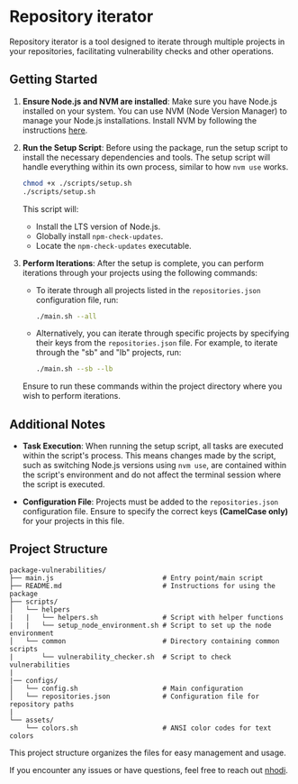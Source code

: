 # Repository iterator

Repository iterator is a tool designed to iterate through multiple projects in your repositories, facilitating vulnerability checks and other operations.

## Getting Started

1. **Ensure Node.js and NVM are installed**: Make sure you have Node.js installed on your system. You can use NVM (Node Version Manager) to manage your Node.js installations. Install NVM by following the instructions [here](https://github.com/nvm-sh/nvm#installing-and-updating).

2. **Run the Setup Script**: Before using the package, run the setup script to install the necessary dependencies and tools. The setup script will handle everything within its own process, similar to how `nvm use` works.

    ```bash
    chmod +x ./scripts/setup.sh
    ./scripts/setup.sh
    ```

    This script will:
    - Install the LTS version of Node.js.
    - Globally install `npm-check-updates`.
    - Locate the `npm-check-updates` executable.

3. **Perform Iterations**: After the setup is complete, you can perform iterations through your projects using the following commands:
    - To iterate through all projects listed in the `repositories.json` configuration file, run:

        ```bash
        ./main.sh --all
        ```

    - Alternatively, you can iterate through specific projects by specifying their keys from the `repositories.json` file. For example, to iterate through the "sb" and "lb" projects, run:

        ```bash
        ./main.sh --sb --lb
        ```

    Ensure to run these commands within the project directory where you wish to perform iterations.

## Additional Notes

- **Task Execution**: When running the setup script, all tasks are executed within the script's process. This means changes made by the script, such as switching Node.js versions using `nvm use`, are contained within the script's environment and do not affect the terminal session where the script is executed.

- **Configuration File**: Projects must be added to the `repositories.json` configuration file. Ensure to specify the correct keys **(CamelCase only)** for your projects in this file.

## Project Structure

```
package-vulnerabilities/
├── main.js                           # Entry point/main script
├── README.md                         # Instructions for using the package
├── scripts/
│   └── helpers
|   |   └── helpers.sh                # Script with helper functions
|   |   └── setup_node_environment.sh # Script to set up the node environment
│   └── common                        # Directory containing common scripts
|       └── vulnerability_checker.sh  # Script to check vulnerabilities
|
|── configs/
│   └── config.sh                     # Main configuration
│   └── repositories.json             # Configuration file for repository paths
|
└── assets/
    └── colors.sh                     # ANSI color codes for text colors
```

This project structure organizes the files for easy management and usage.

If you encounter any issues or have questions, feel free to reach out [nhodi](mailto:filipe.gregorio@webtales.fr).